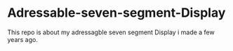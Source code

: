 # Adressable-seven-segment-Display
This repo is about my adressagble seven segment Display i made a few years ago. 
